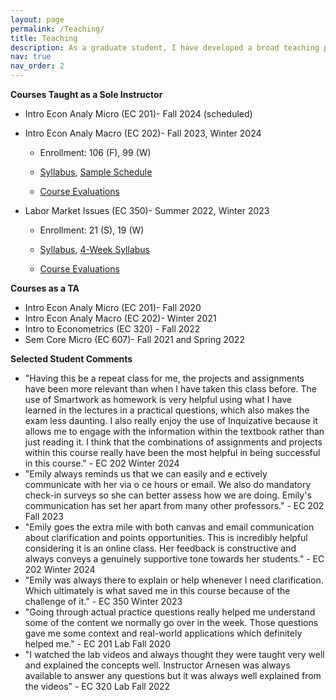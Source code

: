 ```yaml
---
layout: page
permalink: /Teaching/
title: Teaching
description: As a graduate student, I have developed a broad teaching portfolio, instructing courses across in-person, online synchronous, and online asynchronous formats. My experience includes teaching classes with enrollments ranging from 19 to 106 students. I prioritize creating a welcoming and inclusive classroom atmosphere where students feel comfortable engaging with the material and each other. My teaching approach emphasizes not only academic success but also the practical application of classroom concepts to real-world situations, equipping students with the skills and confidence to apply their knowledge beyond the classroom.
nav: true
nav_order: 2
---
```


**Courses Taught as a Sole Instructor**
  -  Intro Econ Analy Micro (EC 201)- Fall 2024 (scheduled)
  -  Intro Econ Analy Macro (EC 202)- Fall 2023, Winter 2024

      - Enrollment: 106 (F), 99 (W)

      - [Syllabus](/assets/pdf/EC_202_Syllabus_Winter_2024.pdf), [Sample Schedule](/assets/pdf/EC_202_Suggested_Schedule_Winter_2024.pdf)

     - [Course Evaluations](/assets/pdf/EC_202_Evals.pdf)
  
  -  Labor Market Issues (EC 350)- Summer 2022, Winter 2023

      - Enrollment: 21 (S), 19 (W)

      - [Syllabus](/assets/pdf/EC_350_Syllabus_Winter_2023.pdf), [4-Week Syllabus](/assets/pdf/EC_350_Syllabus_Summer_2022.pdf)

     - [Course Evaluations](/assets/pdf/EC_350_Evals.pdf)


**Courses as a TA**
  - Intro Econ Analy Micro (EC 201)- Fall 2020
  - Intro Econ Analy Macro (EC 202)- Winter 2021
  - Intro to Econometrics (EC 320) - Fall 2022
  - Sem Core Micro (EC 607)- Fall 2021 and Spring 2022


**Selected Student Comments**
  - "Having this be a repeat class for me, the projects and assignments have been more relevant than when I have taken this class before. The use of Smartwork as homework is very helpful using what I have learned in the lectures in a practical questions, which also makes the exam less daunting. I also really enjoy the use of Inquizative because it allows me to engage with the information within the textbook rather than just reading it. I think that the combinations of assignments and projects within this course really have been the most helpful in being successful in this course." - EC 202 Winter 2024
  - "Emily always reminds us that we can easily and e ectively communicate with her via o ce hours or email. We also do mandatory check-in surveys so she can better assess how we are doing. Emily's communication has set her apart from many other professors." - EC 202 Fall 2023
  - "Emily goes the extra mile with both canvas and email communication about clarification and points opportunities. This is incredibly helpful considering it is an online class. Her feedback is constructive and always conveys a genuinely supportive tone towards her students." - EC 202 Winter 2024
  - "Emily was always there to explain or help whenever I need clarification. Which ultimately is what saved me in this course because of the challenge of it." - EC 350 Winter 2023
  - "Going through actual practice questions really helped me understand some of the content we normally go over in the week. Those questions gave me some context and real-world applications which definitely helped me." - EC 201 Lab Fall 2020
  - "I watched the lab videos and always thought they were taught very well and explained the concepts well. Instructor Arnesen was always available to answer any questions but it was always well explained from the videos" - EC 320 Lab Fall 2022
